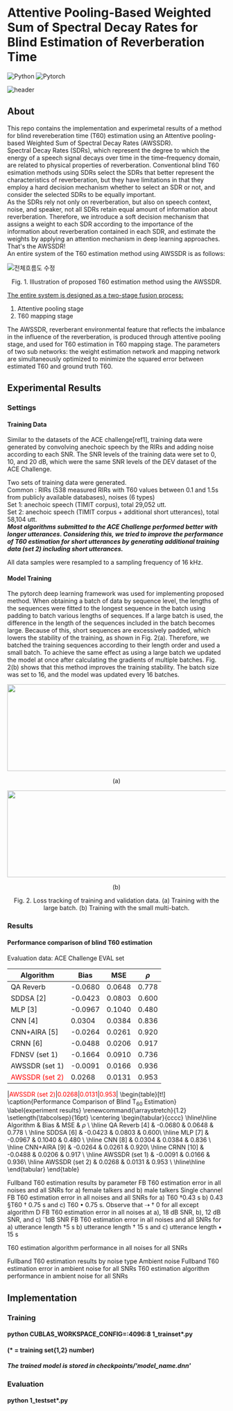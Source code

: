 # Attentive Pooling-Based Weighted Sum of Spectral Decay Rates for Blind Estimation of Reverberation Time 


![Python](https://img.shields.io/badge/Python-3776AB?style=flat-square&logo=Python&logoColor=yellow)
![Pytorch](https://img.shields.io/badge/Pytorch-EE4C2C?style=flat-square&logo=Pytorch&logoColor=black)


![header](https://capsule-render.vercel.app/api?type=Rect&color=auto&height=200&section=footer&text=Blind%20T60%20Estimation&fontSize=70&textBg=true)


## About
This repo contains the implementation and experimetal results of a method for blind revereberation time (T60) estimation using an Attentive pooling-based Weighted Sum of Spectral Decay Rates (AWSSDR). <br/>
Spectral Decay Rates (SDRs), which represent the degree to which the energy of a speech signal decays over time in the time–frequency domain, are related to physical properties of reverberation. Conventional blind T60 esimation methods using SDRs select the SDRs that better represent the characteristics of reverberation, but they have limitations in that they employ a hard decision mechanism whether to select an SDR or not, and consider the selected SDRs to be equally important.  <br/> 
As the SDRs rely not only on reverberation, but also on speech context, noise, and speaker, not all SDRs retain equal amount of information about reverberation. 
Therefore, we introduce a soft decision mechanism that assigns a weight to each SDR according to the importance of the information about reverberation contained in each SDR, and estimate the weights by applying an attention mechanism in deep learning approaches. That's the AWSSDR! <br/>
An entire system of the T60 estimation method using AWSSDR is as follows:

![전체흐름도 수정](https://user-images.githubusercontent.com/26379533/148723147-5a081897-b4a9-445b-bb01-f650f7240269.PNG)
<p align="center">Fig. 1. Illustration of proposed T60 estimation method using the AWSSDR.<p align="center">


  <u>The entire system is designed as a two-stage fusion process:</u>
1. Attentive pooling stage 
2. T60 mapping stage

The AWSSDR, reverberant environmental feature that reflects the imbalance in the influence of the reverberation, is produced through attentive pooling stage, and used for T60 estimation in T60 mapping stage.
The parameters of two sub networks: the weight estimation network and mapping network are simultaneously optimized to minimize the squared error between estimated T60 and ground truth T60.

## Experimental Results

### Settings
#### Training Data
Similar to the datasets of the ACE challenge[ref1], training data were generated by convolving anechoic speech by the RIRs and adding noise according to each SNR. The SNR levels of the training data were set to 0, 10, and 20 dB, which were the same SNR levels of the DEV dataset of the ACE Challenge. 

Two sets of training data were generated. <br/>
Common : RIRs (538 measured RIRs with T60 values between 0.1 and 1.5s from publicly available databases), noises (6 types) <br/>
Set 1: anechoic speech (TIMIT corpus), total 29,052 utt. <br/>
Set 2: anechoic speech (TIMIT corpus + additional short utterances), total 58,104 utt. <br/>
**_Most algorithms submitted to the ACE Challenge performed better with longer utterances. Considering this, we tried to improve the performance of T60 estimation for short utterances by generating additional training data (set 2) including short utterances._**

All data samples were resampled to a sampling frequency of 16 kHz.

#### Model Training
The pytorch deep learning framework was used for implementing proposed method. When obtaining a batch of data by sequence level, the lengths of the sequences were fitted to the longest sequence in the batch using padding to batch various lengths of sequences. If a large batch is used, the difference in the length of the sequences included in the batch becomes large. Because of this, short sequences are excessively padded, which lowers the stability of the training, as shown in Fig. 2(a). Therefore, we batched the training sequences according to their length order and used a small batch. To achieve the same effect as using a large batch we updated the model at once after calculating the gradients of multiple batches. Fig. 2(b) shows that this method improves the training stability. The batch size was set to 16, and the model was updated every 16 batches.


<center><img src="https://user-images.githubusercontent.com/26379533/148746078-0feeb270-f866-47cc-ba34-9bc585dcb6fa.png" width="800" height="200"/></center>
<p align="center">(a)<p align="center">
  
<center><img src="https://user-images.githubusercontent.com/26379533/148746576-e2dccf24-32c2-486d-8685-9c31fea76feb.png" width="800" height="200"/></center>  
<p align="center">(b)<p align="center">
  
<p align="center">Fig. 2. Loss tracking of training and validation data. (a) Training with the large batch. (b) Training with the small multi-batch.<p align="center">


### Results
#### Performance comparison of blind T60 estimation
Evaluation data: ACE Challenge EVAL set

|Algorithm|Bias|MSE|*ρ*|
|---|---|---|---|
|QA Reverb|-0.0680|0.0648|0.778|
|SDDSA [2]|-0.0423|0.0803|0.600|
|MLP [3]|-0.0967|0.1040|0.480|
|CNN [4]|0.0304|0.0384|0.836|
|CNN+AIRA [5]|-0.0264|0.0261|0.920|
|CRNN [6]|-0.0488|0.0206|0.917|
|FDNSV (set 1)|-0.1664|0.0910|0.736|
|AWSSDR (set 1)|-0.0091|0.0166|0.936|
|<span style="color:red">AWSSDR (set 2)</span>|0.0268|0.0131|0.953|

  
 |<span style="color:red">AWSSDR (set 2)</span>|<span style="color:red">0.0268</span>|<span style="color:red">0.0131</span>|<span style="color:red">0.953</span>| 
\begin{table}[t!]
\caption{Performance Comparison of Blind T$_{60}$ Estimation}
\label{experiment results}
\renewcommand{\arraystretch}{1.2}
\setlength{\tabcolsep}{16pt}
\centering
\begin{tabular}{cccc}
\hline\hline
Algorithm &	Bias & MSE	& ${\rho}$ \\
\hline
QA Reverb [4] &	-0.0680 &	0.0648 &	0.778 \\
\hline
SDDSA [6] &	-0.0423 &	0.0803 &	0.600\\
\hline
MLP [7] &	-0.0967 &	0.1040 &	0.480 \\
\hline
CNN [8] &	0.0304 &	0.0384 &	0.836 \\
\hline
CNN+AIRA [9] &	-0.0264 &	0.0261 &	0.920\\
\hline
CRNN [10] &	-0.0488 & 	0.0206 &	0.917 \\
\hline
AWSSDR (set 1) &	-0.0091 &	0.0166 &	0.936\\
\hline
AWSSDR (set 2) &	0.0268 &	0.0131 &	0.953 \\
\hline\hline 
\end{tabular}
\end{table}


  Fullband T60 estimation results by parameter
  FB T60 estimation error in all noises and all SNRs for a) female talkers and b) male talkers
  Single channel FB T60 estimation error in all noises and all SNRs for a) T60 †0.43 s b) 0.43 §T60 † 0.75 s and c) T60 • 0.75 s. Observe
that ⇢ † 0 for all except algorithm D
  FB T60 estimation error in all noises at a), 18 dB SNR, b), 12 dB SNR, and c) ´1dB SNR
  FB T60 estimation error in all noises and all SNRs for a) utterance length †5 s b) utterance length † 15 s and c) utterance length • 15 s
  
T60 estimation algorithm performance in all noises for all SNRs
  
Fullband T60 estimation results by noise type
  Ambient noise
  Fullband T60 estimation error in ambient noise for all SNRs
  T60 estimation algorithm performance in ambient noise for all SNRs



## Implementation

### Training
#### python CUBLAS_WORKSPACE_CONFIG=:4096:8 1_trainset*.py
#### (\* = training set{1,2} number)

##### The trained model is stored in checkpoints/'model_name.dnn'

### Evaluation
#### python 1_testset*.py


